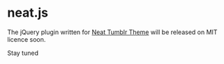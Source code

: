 # neat.js


The jQuery plugin written for [Neat Tumblr Theme](http://neat.victorcoulon.fr/) will be released on MIT licence soon.

Stay tuned 